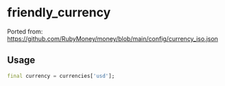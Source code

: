 # friendly_currency

Ported from: https://github.com/RubyMoney/money/blob/main/config/currency_iso.json

## Usage

```dart
final currency = currencies['usd'];
```